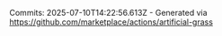 Commits: 2025-07-10T14:22:56.613Z - Generated via https://github.com/marketplace/actions/artificial-grass
<br>

